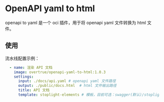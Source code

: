# OpenAPI yaml to html

openapi to yaml 是一个 oci 插件，用于将 openapi yaml 文件转换为 html 文件。

## 使用

流水线配置示例：

```yaml
  - name: 渲染 API 文档
    image: overtrue/openapi-yaml-to-html:1.0.3
    settings:
      input: ./docs/api.yaml # openapi yaml 文件路径
      output: ./public/docs.html  # html 文件输出路径
      title: API 文档
      template: stoplight-elements # 模板，目前可选：swagger(默认)/stoplight-elements
```
